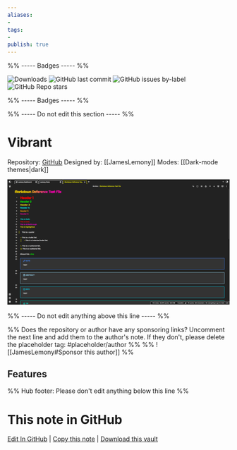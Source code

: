 ```yaml
---
aliases:
- 
tags: 
- 
publish: true
---
```


%% ----- Badges ----- %%

![Downloads](https://img.shields.io/badge/downloads-1243-573E7A?style=for-the-badge&logo=)
![GitHub last commit](https://img.shields.io/github/last-commit/JamesLemony/obsidian_vibrant?color=573E7A&label=last%20update&logo=github&style=for-the-badge)
![GitHub issues by-label](https://img.shields.io/github/issues/JamesLemony/obsidian_vibrant/help%20wanted?color=573E7A&logo=github&style=for-the-badge) 
![GitHub Repo stars](https://img.shields.io/github/stars/JamesLemony/obsidian_vibrant?color=573E7A&logo=github&style=for-the-badge)

%% ----- Badges ----- %%

%% ----- Do not edit this section ----- %%

# Vibrant

Repository: [GitHub](https://github.com/JamesLemony/obsidian_vibrant)
Designed by: [[JamesLemony]]
Modes: [[Dark-mode themes|dark]]



![screenshot](https://github.com/JamesLemony/obsidian_vibrant/raw/HEAD/images/demo1.png)

%% ----- Do not edit anything above this line ----- %% 

%% Does the repository or author have any sponsoring links? Uncomment the next line and add them to the author's note. If they don't, please delete the placeholder tag: #placeholder/author %%
%% ![[JamesLemony#Sponsor this author]] %%


## Features



%% Hub footer: Please don't edit anything below this line %%

# This note in GitHub

<span class="git-footer">[Edit In GitHub](https://github.dev/obsidian-community/obsidian-hub/blob/main/02%20-%20Community%20Expansions/02.05%20All%20Community%20Expansions/Themes/Vibrant.md "git-hub-edit-note") | [Copy this note](https://raw.githubusercontent.com/obsidian-community/obsidian-hub/main/02%20-%20Community%20Expansions/02.05%20All%20Community%20Expansions/Themes/Vibrant.md "git-hub-copy-note") | [Download this vault](https://github.com/obsidian-community/obsidian-hub/archive/refs/heads/main.zip "git-hub-download-vault") </span>
